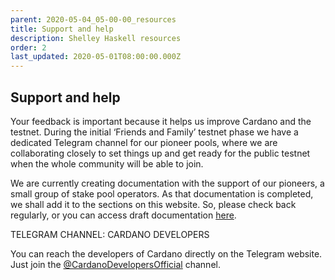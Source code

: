 ```yaml
---
parent: 2020-05-04_05-00-00_resources
title: Support and help
description: Shelley Haskell resources
order: 2
last_updated: 2020-05-01T08:00:00.000Z
---
```

## Support and help

Your feedback is important because it helps us improve Cardano and the testnet. During the initial ‘Friends and Family’ testnet phase we have a dedicated Telegram channel for our pioneer pools, where we are collaborating closely to set things up and get ready for the public testnet when the whole community will be able to join.

We are currently creating documentation with the support of our pioneers, a small group of stake pool operators. As that documentation is completed, we shall add it to the sections on this website. So, please check back regularly, or you can access draft documentation [here](https://github.com/cardano-foundation/testnets-cardano-org).

TELEGRAM CHANNEL: CARDANO DEVELOPERS

You can reach the developers of Cardano directly on the Telegram website. Just join the [@CardanoDevelopersOfficial](https://t.me/CardanoDevelopersOfficial) channel.

<!--EndFragment-->